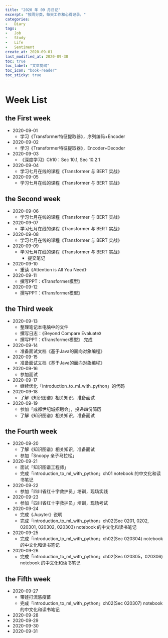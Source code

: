 ```yaml
---
title: "2020 年 09 月日记"
excerpt: "按周分类，每天工作和心得记录。"
categories:
-   Diary
tags:
-   Job
-   Study
-   Life
-   Sentiment
create_at: 2020-09-01
last_modified_at: 2020-09-30
toc: true
toc_label: "文章提纲"
toc_icon: "book-reader"
toc_sticky: true
---
```


# Week List

## the First week

-   2020-09-01
    -   学习《Transformer特征提取器》，序列编码+Encoder
-   2020-09-02
    -   学习《Transformer特征提取器》，Encoder+Decoder
-   2020-09-03
    -   《深度学习》Ch10：Sec 10.1, Sec 10.2.1
-   2020-09-04
    -   学习七月在线的课程《Transformer 与 BERT 实战》
-   2020-09-05
    -   学习七月在线的课程《Transformer 与 BERT 实战》

## the Second week

-   2020-09-06
    -   学习七月在线的课程《Transformer 与 BERT 实战》
-   2020-09-07
    -   学习七月在线的课程《Transformer 与 BERT 实战》
-   2020-09-08
    -   学习七月在线的课程《Transformer 与 BERT 实战》
-   2020-09-09
    -   学习七月在线的课程《Transformer 与 BERT 实战》
        -   提交笔记
-   2020-09-10
    -   重读《Attention is All You Need》
-   2020-09-11
    -   撰写PPT：《Transformer模型》
-   2020-09-12
    -   撰写PPT：《Transformer模型》

## the Third week

-   2020-09-13
    -   整理笔记本电脑中的文件
    -   撰写日志：《Beyond Compare Evaluate》
    -   撰写PPT：《Transformer模型》.完成
-   2020-09-14
    -   准备面试文档《基于Java的面向对象编程》
-   2020-09-15
    -   准备面试文档《基于Java的面向对象编程》
-   2020-09-16
    -   参加面试
-   2020-09-17
    -   继续优化「introduction_to_ml_with_python」的代码
-   2020-09-18
    -   了解《知识图谱》相关知识，准备面试
-   2020-09-19
    -   参加「成都世纪城招聘会」，投递四份简历
    -   了解《知识图谱》相关知识，准备面试

## the Fourth week

-   2020-09-20
    -   了解《知识图谱》相关知识，准备面试
    -   参加「Snoopy 亲子马拉松」
-   2020-09-21
    -   面试「知识图谱工程师」
    -   完成「introduction_to_ml_with_python」ch01 notebook 的中文化和读书笔记
-   2020-09-22
    -   参加「四川省红十字救护员」培训，现场实践
-   2020-09-23
    -   参加「四川省红十字救护员」培训，现场考试
-   2020-09-24
    -   完成《Jupyter》说明
    -   完成「introduction_to_ml_with_python」ch02(Sec 0201, 0202, 020301, 020302, 020303) notebook 的中文化和读书笔记
-   2020-09-25
    -   完成「introduction_to_ml_with_python」ch02(Sec 020304) notebook 的中文化和读书笔记
-   2020-09-26
    -   完成「introduction_to_ml_with_python」ch02(Sec 020305，020306) notebook 的中文化和读书笔记

## the Fifth week

-   2020-09-27
    -   带娃打流感疫苗
    -   完成「introduction_to_ml_with_python」ch02(Sec 020307) notebook 的中文化和读书笔记
-   2020-09-28
-   2020-09-29
-   2020-09-30
-   2020-09-31
